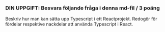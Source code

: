 ###  DIN UPPGIFT: Besvara följande fråga i denna md-fil / 3 poäng

Beskriv hur man kan sätta upp Typescript i ett Reactprojekt. Redogör för fördelar respektive nackdelar att använda Typescript i React.